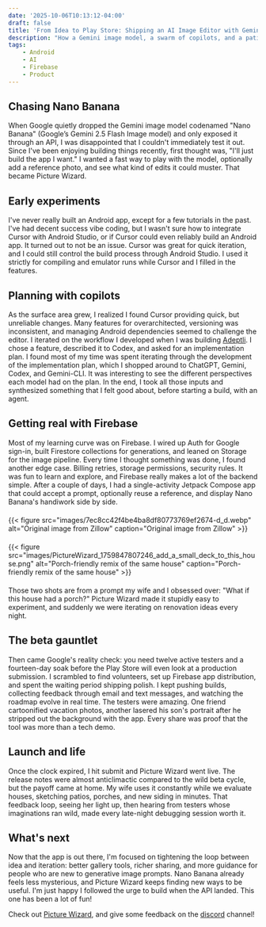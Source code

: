 ```yaml
---
date: '2025-10-06T10:13:12-04:00'
draft: false
title: 'From Idea to Play Store: Shipping an AI Image Editor with Gemini + Firebase'
description: "How a Gemini image model, a swarm of copilots, and a patient beta crew helped me ship Picture Wizard, an AI-powered renovation playground."
tags:
    - Android
    - AI
    - Firebase
    - Product
---
```


## Chasing Nano Banana
When Google quietly dropped the Gemini image model codenamed "Nano Banana" (Google’s Gemini 2.5 Flash Image model) and only exposed it through an API, I was disappointed that I couldn't immediately test it out. Since I've been enjoying building things recently, first thought was, "I'll just build the app I want." I wanted a fast way to play with the model, optionally add a reference photo, and see what kind of edits it could muster. That became Picture Wizard.

## Early experiments
I've never really built an Android app, except for a few tutorials in the past. I've had decent success vibe coding, but I wasn't sure how to integrate Cursor with Android Studio, or if Cursor could even reliably build an Android app. It turned out to not be an issue. Cursor was great for quick iteration, and I could still control the build process through Android Studio. I used it strictly for compiling and emulator runs while Cursor and I filled in the features.

## Planning with copilots
As the surface area grew, I realized I found Cursor providing quick, but unreliable changes. Many features for overarchitected, versioning was inconsistent, and managing Android dependencies seemed to challenge the editor. I iterated on the workflow I developed when I was building [Adeptli](https://adeptli.org). I chose a feature, described it to Codex, and asked for an implementation plan. I found most of my time was spent iterating through the development of the implementation plan, which I shopped around to ChatGPT, Gemini, Codex, and Gemini-CLI. It was interesting to see the different perspectives each model had on the plan. In the end, I took all those inputs and synthesized something that I felt good about, before starting a build, with an agent.

## Getting real with Firebase
Most of my learning curve was on Firebase. I wired up Auth for Google sign-in, built Firestore collections for generations, and leaned on Storage for the image pipeline. Every time I thought something was done, I found another edge case. Billing retries, storage permissions, security rules. It was fun to learn and explore, and Firebase really makes a lot of the backend simple. After a couple of days, I had a single-activity Jetpack Compose app that could accept a prompt, optionally reuse a reference, and display Nano Banana's handiwork side by side.

<div style="display: flex; gap: 20px; margin: 20px 0; flex-wrap: wrap;">
  <div style="flex: 1; min-width: 300px;">
    {{< figure src="images/7ec8cc42f4be4ba8df80773769ef2674-d_d.webp" alt="Original image from Zillow" caption="Original image from Zillow" >}}
  </div>
  <div style="flex: 1; min-width: 300px;">
    {{< figure src="images/PictureWizard_1759847807246_add_a_small_deck_to_this_house.png" alt="Porch-friendly remix of the same house" caption="Porch-friendly remix of the same house" >}}
  </div>
</div>

Those two shots are from a prompt my wife and I obsessed over: "What if this house had a porch?" Picture Wizard made it stupidly easy to experiment, and suddenly we were iterating on renovation ideas every night.

## The beta gauntlet
Then came Google's reality check: you need twelve active testers and a fourteen-day soak before the Play Store will even look at a production submission. I scrambled to find volunteers, set up Firebase app distribution, and spent the waiting period shipping polish. I kept pushing builds, collecting feedback through email and text messages, and watching the roadmap evolve in real time. The testers were amazing. One friend cartoonified vacation photos, another lasered his son's portrait after he stripped out the background with the app. Every share was proof that the tool was more than a tech demo.

## Launch and life
Once the clock expired, I hit submit and Picture Wizard went live. The release notes were almost anticlimactic compared to the wild beta cycle, but the payoff came at home. My wife uses it constantly while we evaluate houses, sketching patios, porches, and new siding in minutes. That feedback loop, seeing her light up, then hearing from testers whose imaginations ran wild, made every late-night debugging session worth it.

## What's next
Now that the app is out there, I'm focused on tightening the loop between idea and iteration: better gallery tools, richer sharing, and more guidance for people who are new to generative image prompts. Nano Banana already feels less mysterious, and Picture Wizard keeps finding new ways to be useful. I'm just happy I followed the urge to build when the API landed. This one has been a lot of fun!

Check out [Picture Wizard](https://play.google.com/store/apps/details?id=com.brettfitzgerald.picturewizard&pcampaignid=blog_post), and give some feedback on the [discord](https://discord.gg/CwBQMuzT) channel!
